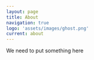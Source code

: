 ```yaml
---
layout: page
title: About
navigation: true
logo: 'assets/images/ghost.png'
current: about
---
```


We need to put something here
